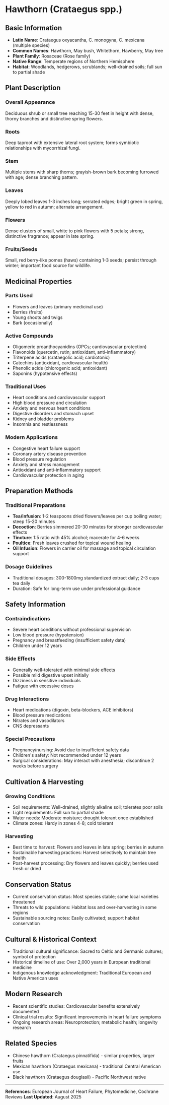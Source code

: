 # Hawthorn (Crataegus spp.)

## Basic Information
- **Latin Name**: Crataegus oxyacantha, C. monogyna, C. mexicana (multiple species)
- **Common Names**: Hawthorn, May bush, Whitethorn, Hawberry, May tree
- **Plant Family**: Rosaceae (Rose family)
- **Native Range**: Temperate regions of Northern Hemisphere
- **Habitat**: Woodlands, hedgerows, scrublands; well-drained soils; full sun to partial shade

## Plant Description

### Overall Appearance
Deciduous shrub or small tree reaching 15-30 feet in height with dense, thorny branches and distinctive spring flowers.

### Roots
Deep taproot with extensive lateral root system; forms symbiotic relationships with mycorrhizal fungi.

### Stem
Multiple stems with sharp thorns; grayish-brown bark becoming furrowed with age; dense branching pattern.

### Leaves
Deeply lobed leaves 1-3 inches long; serrated edges; bright green in spring, yellow to red in autumn; alternate arrangement.

### Flowers
Dense clusters of small, white to pink flowers with 5 petals; strong, distinctive fragrance; appear in late spring.

### Fruits/Seeds
Small, red berry-like pomes (haws) containing 1-3 seeds; persist through winter; important food source for wildlife.

## Medicinal Properties

### Parts Used
- Flowers and leaves (primary medicinal use)
- Berries (fruits)
- Young shoots and twigs
- Bark (occasionally)

### Active Compounds
- Oligomeric proanthocyanidins (OPCs; cardiovascular protection)
- Flavonoids (quercetin, rutin; antioxidant, anti-inflammatory)
- Triterpene acids (crataegolic acid; cardiotonic)
- Catechins (antioxidant, cardiovascular health)
- Phenolic acids (chlorogenic acid; antioxidant)
- Saponins (hypotensive effects)

### Traditional Uses
- Heart conditions and cardiovascular support
- High blood pressure and circulation
- Anxiety and nervous heart conditions
- Digestive disorders and stomach upset
- Kidney and bladder problems
- Insomnia and restlessness

### Modern Applications
- Congestive heart failure support
- Coronary artery disease prevention
- Blood pressure regulation
- Anxiety and stress management
- Antioxidant and anti-inflammatory support
- Cardiovascular protection in aging

## Preparation Methods

### Traditional Preparations
- **Tea/Infusion**: 1-2 teaspoons dried flowers/leaves per cup boiling water; steep 15-20 minutes
- **Decoction**: Berries simmered 20-30 minutes for stronger cardiovascular effects
- **Tincture**: 1:5 ratio with 45% alcohol; macerate for 4-6 weeks
- **Poultice**: Fresh leaves crushed for topical wound healing
- **Oil Infusion**: Flowers in carrier oil for massage and topical circulation support

### Dosage Guidelines
- Traditional dosages: 300-1800mg standardized extract daily; 2-3 cups tea daily
- Duration: Safe for long-term use under professional guidance

## Safety Information

### Contraindications
- Severe heart conditions without professional supervision
- Low blood pressure (hypotension)
- Pregnancy and breastfeeding (insufficient safety data)
- Children under 12 years

### Side Effects
- Generally well-tolerated with minimal side effects
- Possible mild digestive upset initially
- Dizziness in sensitive individuals
- Fatigue with excessive doses

### Drug Interactions
- Heart medications (digoxin, beta-blockers, ACE inhibitors)
- Blood pressure medications
- Nitrates and vasodilators
- CNS depressants

### Special Precautions
- Pregnancy/nursing: Avoid due to insufficient safety data
- Children's safety: Not recommended under 12 years
- Surgical considerations: May interact with anesthesia; discontinue 2 weeks before surgery

## Cultivation & Harvesting

### Growing Conditions
- Soil requirements: Well-drained, slightly alkaline soil; tolerates poor soils
- Light requirements: Full sun to partial shade
- Water needs: Moderate moisture; drought tolerant once established
- Climate zones: Hardy in zones 4-8; cold tolerant

### Harvesting
- Best time to harvest: Flowers and leaves in late spring; berries in autumn
- Sustainable harvesting practices: Harvest selectively to maintain tree health
- Post-harvest processing: Dry flowers and leaves quickly; berries used fresh or dried

## Conservation Status
- Current conservation status: Most species stable; some local varieties threatened
- Threats to wild populations: Habitat loss and over-harvesting in some regions
- Sustainable sourcing notes: Easily cultivated; support habitat conservation

## Cultural & Historical Context
- Traditional cultural significance: Sacred to Celtic and Germanic cultures; symbol of protection
- Historical timeline of use: Over 2,000 years in European traditional medicine
- Indigenous knowledge acknowledgment: Traditional European and Native American uses

## Modern Research
- Recent scientific studies: Cardiovascular benefits extensively documented
- Clinical trial results: Significant improvements in heart failure symptoms
- Ongoing research areas: Neuroprotection; metabolic health; longevity research

## Related Species
- Chinese hawthorn (Crataegus pinnatifida) - similar properties, larger fruits
- Mexican hawthorn (Crataegus mexicana) - traditional Central American use
- Black hawthorn (Crataegus douglasii) - Pacific Northwest native

---

**References**: European Journal of Heart Failure, Phytomedicine, Cochrane Reviews
**Last Updated**: August 2025